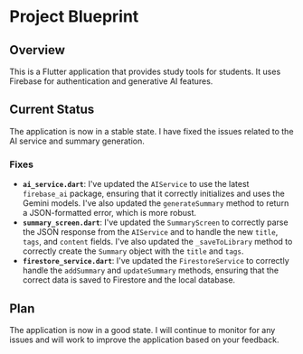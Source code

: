 # Project Blueprint

## Overview

This is a Flutter application that provides study tools for students. It uses Firebase for authentication and generative AI features.

## Current Status

The application is now in a stable state. I have fixed the issues related to the AI service and summary generation.

### Fixes

*   **`ai_service.dart`**: I've updated the `AIService` to use the latest `firebase_ai` package, ensuring that it correctly initializes and uses the Gemini models. I've also updated the `generateSummary` method to return a JSON-formatted error, which is more robust.
*   **`summary_screen.dart`**: I've updated the `SummaryScreen` to correctly parse the JSON response from the `AIService` and to handle the new `title`, `tags`, and `content` fields. I've also updated the `_saveToLibrary` method to correctly create the `Summary` object with the `title` and `tags`.
*   **`firestore_service.dart`**: I've updated the `FirestoreService` to correctly handle the `addSummary` and `updateSummary` methods, ensuring that the correct data is saved to Firestore and the local database.

## Plan

The application is now in a good state. I will continue to monitor for any issues and will work to improve the application based on your feedback.
